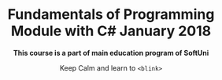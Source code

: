 <h1 align="center"><strong>Fundamentals of Programming Module with C# January 2018</strong></h1>
<p align ="center"><strong>This course is a part of main education program of SoftUni</strong></p>
<p align="center">Keep Calm and learn to <code>&lt;blink&gt;</code></p>
